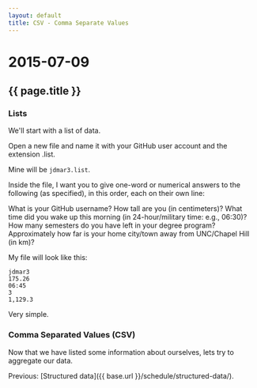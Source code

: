 ```yaml
---
layout: default
title: CSV - Comma Separate Values
---
```


# 2015-07-09
## {{ page.title }}

### Lists

We'll start with a list of data. 

Open a new file and name it with your GitHub user account and the extension .list. 

Mine will be `jdmar3.list`. 

Inside the file, I want you to give one-word or numerical answers to the following (as specified), in this order, each on their own line:

What is your GitHub username?
How tall are you (in centimeters)?
What time did you wake up this morning (in 24-hour/military time: e.g., 06:30)?
How many semesters do you have left in your degree program? 
Approximately how far is your home city/town away from UNC/Chapel Hill (in km)?

My file will look like this:

```
jdmar3
175.26
06:45
3
1,129.3
```

Very simple. 

### Comma Separated Values (CSV)

Now that we have listed some information about ourselves, lets try to aggregate our data. 

Previous: [Structured data]({{ base.url }}/schedule/structured-data/).